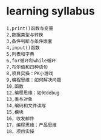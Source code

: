 # learning syllabus
    1,print()函数与变量
    2,数据类型与转换
    3,条件判断与条件嵌套
    4,input()函数
    5,列表和字典
    6,for循环和while循环
    7,布尔值和四种语句
    8,项目实操：PK小游戏
    9,编程思维：如何解决问题
    10,函数
    12,编程思维：如何debug
    13,类与对象
    14,编码和文件读写
    15,模块
    16，收发邮件
    17，编程思维：产品思维
    18，项目实操